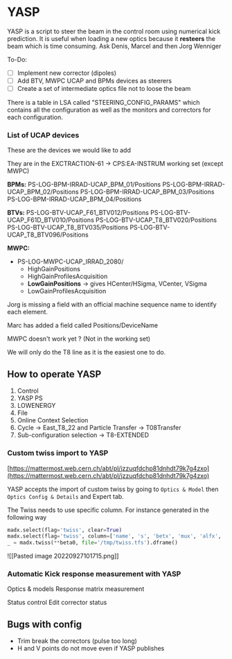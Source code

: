 # YASP

YASP is a script to steer the beam in the control room using numerical kick prediction.
It is useful when loading a new optics because it **resteers** the beam which is time consuming.
Ask Denis, Marcel and then Jorg Wenniger

To-Do:
* [ ] Implement new corrector (dipoles)
* [ ] Add BTV, MWPC UCAP and BPMs devices as steerers
* [ ] Create a set of intermediate optics file not to loose the beam

There is a table in LSA called "STEERING_CONFIG_PARAMS" which contains all the configuration as well as the monitors and correctors for each configuration.

### List of UCAP devices

These are the devices we would like to add

They are in the EXCTRACTION-61 -> CPS:EA-INSTRUM working set (except MWPC)

**BPMs:**
PS-LOG-BPM-IRRAD-UCAP_BPM_01/Positions
PS-LOG-BPM-IRRAD-UCAP_BPM_02/Positions
PS-LOG-BPM-IRRAD-UCAP_BPM_03/Positions
PS-LOG-BPM-IRRAD-UCAP_BPM_04/Positions

**BTVs:**
PS-LOG-BTV-UCAP_F61_BTV012/Positions
PS-LOG-BTV-UCAP_F61D_BTV010/Positions
PS-LOG-BTV-UCAP_T8_BTV020/Positions
PS-LOG-BTV-UCAP_T8_BTV035/Positions
PS-LOG-BTV-UCAP_T8_BTV096/Positions

**MWPC:**
* PS-LOG-MWPC-UCAP_IRRAD_2080/
	* HighGainPositions
	* HighGainProfilesAcquisition
	* **LowGainPositions** -> gives HCenter/HSigma, VCenter, VSigma
	* LowGainProfilesAcquisition

Jorg is missing a field with an official machine sequence name to identify each element.

Marc has added a field called Positions/DeviceName

MWPC doesn't work yet ? (Not in the working set)

We will only do the T8 line as it is the easiest one to do.

## How to operate YASP

1) Control
2) YASP PS
3) LOWENERGY
4) File
5) Online Context Selection
6) Cycle -> East_T8_22 and Particle Transfer -> T08Transfer
7) Sub-configuration selection -> T8-EXTENDED


### Custom twiss import to YASP
[https://mattermost.web.cern.ch/abt/pl/jzzuqfdchp81dnhdt79k7g4zxo](https://mattermost.web.cern.ch/abt/pl/jzzuqfdchp81dnhdt79k7g4zxo)

YASP accepts the import of custom twiss by going to `Optics & Model` then `Optics Config & Details` and Expert tab.

The Twiss needs to use specific column. For instance generated in the following way
```python
madx.select(flag='twiss', clear=True)
madx.select(flag='twiss', column=['name', 's', 'betx', 'mux', 'alfx', 'dx', 'bety', 'muy', 'alfy', 'dy', 'l',  'angle', 'k1l', 'k2l'])
_ = madx.twiss(**beta0, file='/tmp/twiss.tfs').dframe()
```
![[Pasted image 20220927101715.png]]


### Automatic Kick response measurement with YASP


Optics & models
Response matrix measurement

Status control
Edit corrector status


## Bugs with config
* Trim break the correctors (pulse too long)
* H and V points do not move even if YASP publishes

